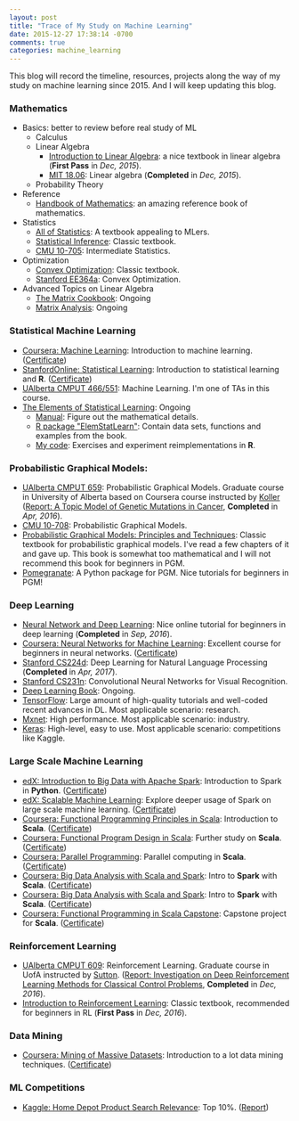 ```yaml
---
layout: post
title: "Trace of My Study on Machine Learning"
date: 2015-12-27 17:38:14 -0700
comments: true
categories: machine_learning
---
```


This blog will record the timeline, resources, projects along the way of my study on machine learning since 2015. And I will keep updating this blog.

### Mathematics

- Basics: better to review before real study of ML
    - Calculus
	- Linear Algebra
		- [Introduction to Linear Algebra](http://math.mit.edu/~gs/linearalgebra/): a nice textbook in linear algebra (**First Pass** in *Dec, 2015*).
		- [MIT 18.06](https://www.youtube.com/watch?v=ZK3O402wf1c&list=PLE7DDD91010BC51F8): Linear algebra (**Completed** in *Dec, 2015*).
	- Probability Theory
- Reference
	- [Handbook of Mathematics](http://www.springer.com/us/book/9783662462201): an amazing reference book of mathematics.
- Statistics
	- [All of Statistics](http://www.stat.cmu.edu/~larry/all-of-statistics/): A textbook appealing to MLers.
	- [Statistical Inference](http://www.amazon.com/Statistical-Inference-George-Casella/dp/0534243126): Classic textbook.
	- [CMU 10-705](http://www.stat.cmu.edu/~larry/=stat705/): Intermediate Statistics.
- Optimization
	- [Convex Optimization](http://web.stanford.edu/~boyd/cvxbook/): Classic textbook.
	- [Stanford EE364a](http://stanford.edu/class/ee364a/index.html): Convex Optimization.
- Advanced Topics on Linear Algebra
	- [The Matrix Cookbook](http://www2.imm.dtu.dk/pubdb/views/edoc_download.php/3274/pdf/imm3274.pdf): Ongoing
	- [Matrix Analysis](https://www.amazon.ca/Matrix-Analysis-Roger-Horn/dp/0521548233): Ongoing

<!--more-->

### Statistical Machine Learning

- [Coursera: Machine Learning](https://www.coursera.org/learn/machine-learning): Introduction to machine learning. ([Certificate](/certificates/ml.pdf))
- [StanfordOnline: Statistical Learning](https://lagunita.stanford.edu/courses/HumanitiesandScience/StatLearning/Winter2015/info): Introduction to statistical learning and **R**. ([Certificate](/certificates/sl.pdf)) 
- [UAlberta CMPUT 466/551](https://www.ualberta.ca/computing-science/undergraduate-studies/course-directory/courses/machine-learning): Machine Learning. I'm one of TAs in this course.
- [The Elements of Statistical Learning](http://statweb.stanford.edu/~tibs/ElemStatLearn/): Ongoing
    - [Manual](http://waxworksmath.com/Authors/G_M/Hastie/hastie.html): Figure out the mathematical details.
	- [R package "ElemStatLearn"](https://cran.r-project.org/web/packages/ElemStatLearn/index.html): Contain data sets, functions and examples from the book.
	- [My code](https://github.com/billy-inn/ElemStatLearn): Exercises and experiment reimplementations in **R**.

### Probabilistic Graphical Models:

- [UAlberta CMPUT 659](https://uofa.ualberta.ca/computing-science/graduate-studies/course-directory/courses/probabilistic-graphical-models): Probabilistic Graphical Models. Graduate course in University of Alberta based on Coursera course instructed by [Koller](http://ai.stanford.edu/users/koller/) ([Report: A Topic Model of Genetic Mutations in Cancer](/papers/cmput659.pdf), **Completed** in *Apr, 2016*).
- [CMU 10-708](http://www.cs.cmu.edu/~epxing/Class/10708-15/lecture.html): Probabilistic Graphical Models.
- [Probabilistic Graphical Models: Principles and Techniques](http://pgm.stanford.edu/): Classic textbook for probabilistic graphical models. I've read a few chapters of it and gave up. This book is somewhat too mathematical and I will not recommend this book for beginners in PGM.
- [Pomegranate](https://github.com/jmschrei/pomegranate): A Python package for PGM. Nice tutorials for beginners in PGM!

### Deep Learning

- [Neural Network and Deep Learning](http://neuralnetworksanddeeplearning.com/index.html): Nice online tutorial for beginners in deep learning (**Completed** in *Sep, 2016*).
- [Coursera: Neural Networks for Machine Learning](https://www.coursera.org/learn/neural-networks): Excellent course for beginners in neural networks. ([Certificate](/certificates/NN4ML.pdf))
- [Stanford CS224d](http://cs224d.stanford.edu/): Deep Learning for Natural Language Processing (**Completed** in *Apr, 2017*).
- [Stanford CS231n](http://vision.stanford.edu/teaching/cs231n/index.html): Convolutional Neural Networks for Visual Recognition.
- [Deep Learning Book](http://www.deeplearningbook.org/): Ongoing.
- [TensorFlow](https://www.tensorflow.org/): Large amount of high-quality tutorials and well-coded recent advances in DL. Most applicable scenario: research.
- [Mxnet](https://github.com/dmlc/mxnet): High performance. Most applicable scenario: industry.
- [Keras](https://keras.io/): High-level, easy to use. Most applicable scenario: competitions like Kaggle.

### Large Scale Machine Learning

- [edX: Introduction to Big Data with Apache Spark](https://courses.edx.org/courses/BerkeleyX/CS100.1x/1T2015/info): Introduction to Spark in **Python**. ([Certificate](/certificates/spark.pdf))
- [edX: Scalable Machine Learning](https://courses.edx.org/courses/BerkeleyX/CS190.1x/1T2015/info): Explore deeper usage of Spark on large scale machine learning. ([Certificate](/certificates/scalableML.pdf))
- [Coursera: Functional Programming Principles in Scala](https://www.coursera.org/learn/progfun1/): Introduction to **Scala**. ([Certificate](/certificates/fpp.pdf))
- [Coursera: Functional Program Design in Scala](https://www.coursera.org/learn/progfun2): Further study on **Scala**. ([Certificate](/certificates/fpd.pdf))
- [Coursera: Parallel Programming](https://www.coursera.org/learn/parprog1): Parallel computing in **Scala**. ([Certificate](/certificates/pp.pdf))
- [Coursera: Big Data Analysis with Scala and Spark](https://www.coursera.org/learn/scala-spark-big-data): Intro to **Spark** with **Scala**. ([Certificate](/certificates/ScalaAndSpark.pdf))
- [Coursera: Big Data Analysis with Scala and Spark](https://www.coursera.org/learn/scala-spark-big-data): Intro to **Spark** with **Scala**. ([Certificate](/certificates/ScalaAndSpark.pdf))
- [Coursera: Functional Programming in Scala Capstone](https://www.coursera.org/learn/scala-capstone): Capstone project for **Scala**. ([Certificate](/certificates/ScalaCapstone.pdf))

### Reinforcement Learning

- [UAlberta CMPUT 609](https://www.ualberta.ca/computing-science/graduate-studies/course-directory/courses/reinforcement-learning-in-ai): Reinforcement Learning. Graduate course in UofA instructed by [Sutton](https://webdocs.cs.ualberta.ca/~sutton/). ([Report: Investigation on Deep Reinforcement Learning Methods for Classical Control Problems](/papers/cmput609.pdf), **Completed** in *Dec, 2016*). 
- [Introduction to Reinforcement Learning](https://webdocs.cs.ualberta.ca/~sutton/book/the-book.html): Classic textbook, recommended for beginners in RL (**First Pass** in *Dec, 2016*).

### Data Mining

- [Coursera: Mining of Massive Datasets](https://www.coursera.org/course/mmds): Introduction to a lot data mining techniques. ([Certificate](/certificates/mmds.pdf))

### ML Competitions

- [Kaggle: Home Depot Product Search Relevance](https://www.kaggle.com/c/home-depot-product-search-relevance): Top 10%. ([Report](/papers/cmput690.pdf))
